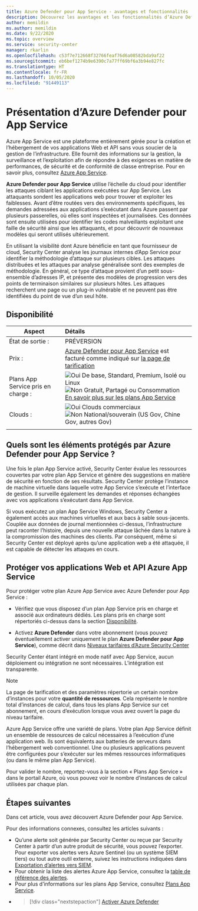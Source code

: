```yaml
---
title: Azure Defender pour App Service - avantages et fonctionnalités
description: Découvrez les avantages et les fonctionnalités d’Azure Defender pour App Service.
author: memildin
ms.author: memildin
ms.date: 9/22/2020
ms.topic: overview
ms.service: security-center
manager: rkarlin
ms.openlocfilehash: c53f7e712668f32766feaf76d6a08582bda9af22
ms.sourcegitcommit: eb6bef1274b9e6390c7a77ff69bf6a3b94e827fc
ms.translationtype: HT
ms.contentlocale: fr-FR
ms.lasthandoff: 10/05/2020
ms.locfileid: "91449113"
---
```

# <a name="introduction-to-azure-defender-for-app-service"></a>Présentation d’Azure Defender pour App Service

Azure App Service est une plateforme entièrement gérée pour la création et l’hébergement de vos applications Web et API sans vous soucier de la gestion de l’infrastructure. Elle fournit des informations sur la gestion, la surveillance et l’exploitation afin de répondre à des exigences en matière de performances, de sécurité et de conformité de classe entreprise. Pour en savoir plus, consultez [Azure App Service](https://azure.microsoft.com/services/app-service/).

**Azure Defender pour App Service** utilise l’échelle du cloud pour identifier les attaques ciblant les applications exécutées sur App Service. Les attaquants sondent les applications web pour trouver et exploiter les faiblesses. Avant d’être routées vers des environnements spécifiques, les demandes adressées aux applications s’exécutant dans Azure passent par plusieurs passerelles, où elles sont inspectées et journalisées. Ces données sont ensuite utilisées pour identifier les codes malveillants exploitant une faille de sécurité ainsi que les attaquants, et pour découvrir de nouveaux modèles qui seront utilisés ultérieurement.

En utilisant la visibilité dont Azure bénéficie en tant que fournisseur de cloud, Security Center analyse les journaux internes d’App Service pour identifier la méthodologie d’attaque sur plusieurs cibles. Les attaques distribuées et les attaques par analyse généralisée sont des exemples de méthodologie. En général, ce type d’attaque provient d’un petit sous-ensemble d’adresses IP, et présente des modèles de progression vers des points de terminaison similaires sur plusieurs hôtes. Les attaques recherchent une page ou un plug-in vulnérable et ne peuvent pas être identifiées du point de vue d’un seul hôte.


## <a name="availability"></a>Disponibilité

|Aspect|Détails|
|----|:----|
|État de sortie :|PRÉVERSION|
|Prix :|[Azure Defender pour App Service](azure-defender.md) est facturé comme indiqué sur [la page de tarification](security-center-pricing.md)|
|Plans App Service pris en charge :|![Oui](./media/icons/yes-icon.png) De base, Standard, Premium, Isolé ou Linux<br>![Non](./media/icons/no-icon.png) Gratuit, Partagé ou Consommation<br>[En savoir plus sur les plans App Service](https://azure.microsoft.com/pricing/details/app-service/plans/)|
|Clouds :|![Oui](./media/icons/yes-icon.png) Clouds commerciaux<br>![Non](./media/icons/no-icon.png) National/souverain (US Gov, Chine Gov, autres Gov)|
|||

## <a name="what-does-azure-defender-for-app-service-protect"></a>Quels sont les éléments protégés par Azure Defender pour App Service ?

Une fois le plan App Service activé, Security Center évalue les ressources couvertes par votre plan App Service et génère des suggestions en matière de sécurité en fonction de ses résultats. Security Center protège l’instance de machine virtuelle dans laquelle votre App Service s’exécute et l’interface de gestion. Il surveille également les demandes et réponses échangées avec vos applications s’exécutant dans App Service.

Si vous exécutez un plan App Service Windows, Security Center a également accès aux machines virtuelles et aux bacs à sable sous-jacents. Couplée aux données de journal mentionnées ci-dessus, l’infrastructure peut raconter l’histoire, depuis une nouvelle attaque lâchée dans la nature à la compromission des machines des clients. Par conséquent, même si Security Center est déployé après qu’une application web a été attaquée, il est capable de détecter les attaques en cours.


## <a name="protect-your-azure-app-service-web-apps-and-apis"></a>Protéger vos applications Web et API Azure App Service
Pour protéger votre plan Azure App Service avec Azure Defender pour App Service :

- Vérifiez que vous disposez d’un plan App Service pris en charge et associé aux ordinateurs dédiés. Les plans pris en charge sont répertoriés ci-dessus dans la section [Disponibilité](#availability).

- Activez **Azure Defender** dans votre abonnement (vous pouvez éventuellement activer uniquement le plan **Azure Defender pour App Service**), comme décrit dans [Niveaux tarifaires d’Azure Security Center](security-center-pricing.md)

Security Center étant intégré en mode natif avec App Service, aucun déploiement ou intégration ne sont nécessaires. L’intégration est transparente.

>[!NOTE]
> La page de tarification et des paramètres répertorie un certain nombre d’instances pour votre **quantité de ressources**. Cela représente le nombre total d’instances de calcul, dans tous les plans App Service sur cet abonnement, en cours d’exécution lorsque vous avez ouvert la page du niveau tarifaire.
>
> Azure App Service offre une variété de plans. Votre plan App Service définit un ensemble de ressources de calcul nécessaires à l’exécution d’une application web. Ils sont équivalents aux batteries de serveurs dans l’hébergement web conventionnel. Une ou plusieurs applications peuvent être configurées pour s’exécuter sur les mêmes ressources informatiques (ou dans le même plan App Service).
>
>Pour valider le nombre, reportez-vous à la section « Plans App Service » dans le portail Azure, où vous pouvez voir le nombre d’instances de calcul utilisées par chaque plan. 



## <a name="next-steps"></a>Étapes suivantes

Dans cet article, vous avez découvert Azure Defender pour App Service. 

Pour des informations connexes, consultez les articles suivants : 

- Qu’une alerte soit générée par Security Center ou reçue par Security Center à partir d’un autre produit de sécurité, vous pouvez l’exporter. Pour exporter vos alertes vers Azure Sentinel (ou un système SIEM tiers) ou tout autre outil externe, suivez les instructions indiquées dans [Exportation d’alertes vers SIEM](continuous-export.md).
- Pour obtenir la liste des alertes Azure App Service, consultez la [table de référence des alertes](alerts-reference.md#alerts-azureappserv).
- Pour plus d’informations sur les plans App Service, consultez [Plans App Service](https://azure.microsoft.com/pricing/details/app-service/plans/).
- > [!div class="nextstepaction"]
    > [Activer Azure Defender](security-center-pricing.md)